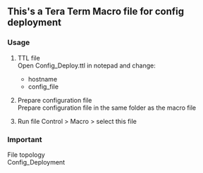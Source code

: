## This's a Tera Term Macro file for config deployment

### Usage
1. TTL file  
   Open Config_Deploy.ttl in notepad and change:
   - hostname
   - config_file
     
2. Prepare configuration file  
   Prepare configuration file in the same folder as the macro file

3. Run file
   Control > Macro > select this file
  

### Important
File topology  
Config_Deployment


